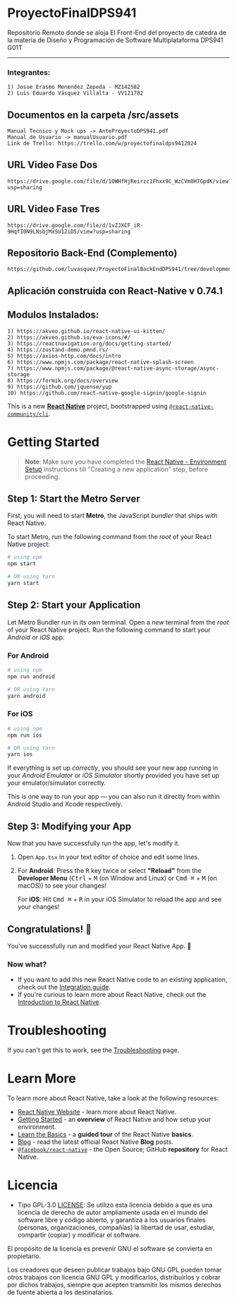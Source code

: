 # ProyectoFinalDPS941
Repositorio Remoto donde se aloja El Front-End del proyecto de catedra de la materia de Diseño y Programación de Software Multiplataforma DPS941 G01T

------------

### Integrantes:
    1) Josue Erasmo Menendez Zepeda - MZ142582
    2) Luis Eduardo Vásquez Villalta - VV121782

## Documentos en la carpeta /src/assets
    Manual Tecnico y Mock ups -> AnteProyectoDPS941.pdf
    Manual de Usuario -> manualUsuario.pdf
    Link de Trello: https://trello.com/w/proyectofinaldps9412024

## URL Video Fase Dos
    https://drive.google.com/file/d/1OWHfHjReirzc1Fhxx9C_WzCVm8H7GpdK/view?usp=sharing

## URL Video Fase Tres
    https://drive.google.com/file/d/1vZJXCF_iR-9HqfI0N9LNsbjMx5U12iD5/view?usp=sharing

## Repositorio Back-End (Complemento)
    https://github.com/luvasquez/ProyectoFinalBackEndDPS941/tree/development


## Aplicación construida con React-Native v 0.74.1
## Modulos Instalados:
    1) https://akveo.github.io/react-native-ui-kitten/
    2) https://akveo.github.io/eva-icons/#/
    3) https://reactnavigation.org/docs/getting-started/
    4) https://zustand-demo.pmnd.rs/
    5) https://axios-http.com/docs/intro
    6) https://www.npmjs.com/package/react-native-splash-screen
    7) https://www.npmjs.com/package/@react-native-async-storage/async-storage
    8) https://formik.org/docs/overview
    9) https://github.com/jquense/yup
    10) https://github.com/react-native-google-signin/google-signin



This is a new [**React Native**](https://reactnative.dev) project, bootstrapped using [`@react-native-community/cli`](https://github.com/react-native-community/cli).

# Getting Started

>**Note**: Make sure you have completed the [React Native - Environment Setup](https://reactnative.dev/docs/environment-setup) instructions till "Creating a new application" step, before proceeding.

## Step 1: Start the Metro Server

First, you will need to start **Metro**, the JavaScript _bundler_ that ships _with_ React Native.

To start Metro, run the following command from the _root_ of your React Native project:

```bash
# using npm
npm start

# OR using Yarn
yarn start
```

## Step 2: Start your Application

Let Metro Bundler run in its _own_ terminal. Open a _new_ terminal from the _root_ of your React Native project. Run the following command to start your _Android_ or _iOS_ app:

### For Android

```bash
# using npm
npm run android

# OR using Yarn
yarn android
```

### For iOS

```bash
# using npm
npm run ios

# OR using Yarn
yarn ios
```

If everything is set up _correctly_, you should see your new app running in your _Android Emulator_ or _iOS Simulator_ shortly provided you have set up your emulator/simulator correctly.

This is one way to run your app — you can also run it directly from within Android Studio and Xcode respectively.

## Step 3: Modifying your App

Now that you have successfully run the app, let's modify it.

1. Open `App.tsx` in your text editor of choice and edit some lines.
2. For **Android**: Press the <kbd>R</kbd> key twice or select **"Reload"** from the **Developer Menu** (<kbd>Ctrl</kbd> + <kbd>M</kbd> (on Window and Linux) or <kbd>Cmd ⌘</kbd> + <kbd>M</kbd> (on macOS)) to see your changes!

   For **iOS**: Hit <kbd>Cmd ⌘</kbd> + <kbd>R</kbd> in your iOS Simulator to reload the app and see your changes!

## Congratulations! :tada:

You've successfully run and modified your React Native App. :partying_face:

### Now what?

- If you want to add this new React Native code to an existing application, check out the [Integration guide](https://reactnative.dev/docs/integration-with-existing-apps).
- If you're curious to learn more about React Native, check out the [Introduction to React Native](https://reactnative.dev/docs/getting-started).

# Troubleshooting

If you can't get this to work, see the [Troubleshooting](https://reactnative.dev/docs/troubleshooting) page.

# Learn More

To learn more about React Native, take a look at the following resources:

- [React Native Website](https://reactnative.dev) - learn more about React Native.
- [Getting Started](https://reactnative.dev/docs/environment-setup) - an **overview** of React Native and how setup your environment.
- [Learn the Basics](https://reactnative.dev/docs/getting-started) - a **guided tour** of the React Native **basics**.
- [Blog](https://reactnative.dev/blog) - read the latest official React Native **Blog** posts.
- [`@facebook/react-native`](https://github.com/facebook/react-native) - the Open Source; GitHub **repository** for React Native.

# Licencia

 - Tipo GPL-3.0 [LICENSE][l]: Se utilizo esta licencia debido a que es una licencia de derecho de autor ampliamente usada en el mundo del software libre y código abierto, y garantiza a los usuarios finales (personas, organizaciones, compañías) la libertad de usar, estudiar, compartir (copiar) y modificar el software.

 El propósito de la licencia es prevenir GNU el software se convierta en propietario.

 Los creadores que deseen publicar trabajos bajo GNU GPL pueden tomar otros trabajos con licencia GNU GPL y modificarlos, distribuirlos y cobrar por dichos trabajos, siempre que acepten transmitir los mismos derechos de fuente abierta a los destinatarios.

 [l]: https://github.com/Erasmo23/ProyectoFinalFrontEndDPS941/blob/main/LICENSE